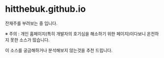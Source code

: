 # hitthebuk.github.io

잔재주를 부려보는 중 입니다.

※ 주의 : 개인 홈페이지(특히 개발자의 호기심을 해소하기 위한 페이지)이다보니 온전하지 못한 소스가 많습니다.

 이 소스를 궁금해하거나 분석해보지 않는것을 추천 드립니다.
